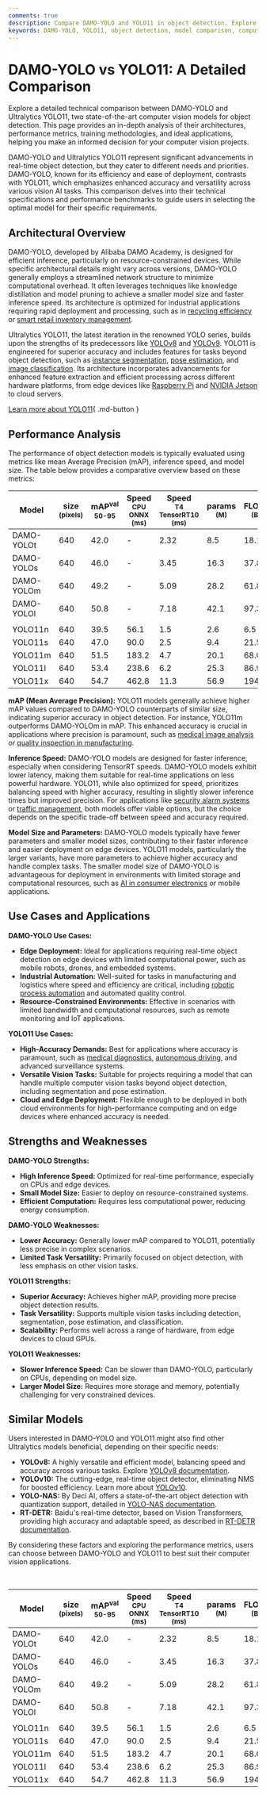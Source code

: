 ```yaml
---
comments: true
description: Compare DAMO-YOLO and YOLO11 in object detection. Explore performance, accuracy, use cases, and architectural differences to choose the best model.
keywords: DAMO-YOLO, YOLO11, object detection, model comparison, computer vision, Ultralytics YOLO, DAMO Academy, accuracy, performance benchmarking, real-time AI
---
```


# DAMO-YOLO vs YOLO11: A Detailed Comparison

Explore a detailed technical comparison between DAMO-YOLO and Ultralytics YOLO11, two state-of-the-art computer vision models for object detection. This page provides an in-depth analysis of their architectures, performance metrics, training methodologies, and ideal applications, helping you make an informed decision for your computer vision projects.

<script async src="https://cdn.jsdelivr.net/npm/chart.js@latest/dist/chart.min.js"></script>
<script defer src="../../javascript/benchmark.js"></script>

<canvas id="modelComparisonChart" width="1024" height="400" active-models='["DAMO-YOLO", "YOLO11"]'></canvas>

DAMO-YOLO and Ultralytics YOLO11 represent significant advancements in real-time object detection, but they cater to different needs and priorities. DAMO-YOLO, known for its efficiency and ease of deployment, contrasts with YOLO11, which emphasizes enhanced accuracy and versatility across various vision AI tasks. This comparison delves into their technical specifications and performance benchmarks to guide users in selecting the optimal model for their specific requirements.

## Architectural Overview

DAMO-YOLO, developed by Alibaba DAMO Academy, is designed for efficient inference, particularly on resource-constrained devices. While specific architectural details might vary across versions, DAMO-YOLO generally employs a streamlined network structure to minimize computational overhead. It often leverages techniques like knowledge distillation and model pruning to achieve a smaller model size and faster inference speed. Its architecture is optimized for industrial applications requiring rapid deployment and processing, such as in [recycling efficiency](https://www.ultralytics.com/blog/recycling-efficiency-the-power-of-vision-ai-in-automated-sorting) or [smart retail inventory management](https://www.ultralytics.com/blog/ai-for-smarter-retail-inventory-management).

Ultralytics YOLO11, the latest iteration in the renowned YOLO series, builds upon the strengths of its predecessors like [YOLOv8](https://www.ultralytics.com/blog/ultralytics-yolov8-turns-one-a-year-of-breakthroughs-and-innovations) and [YOLOv9](https://docs.ultralytics.com/models/yolov9/). YOLO11 is engineered for superior accuracy and includes features for tasks beyond object detection, such as [instance segmentation](https://www.ultralytics.com/glossary/instance-segmentation), [pose estimation](https://www.ultralytics.com/blog/pose-estimation-with-ultralytics-yolov8), and [image classification](https://docs.ultralytics.com/tasks/classify/). Its architecture incorporates advancements for enhanced feature extraction and efficient processing across different hardware platforms, from edge devices like [Raspberry Pi](https://docs.ultralytics.com/guides/raspberry-pi/) and [NVIDIA Jetson](https://docs.ultralytics.com/guides/nvidia-jetson/) to cloud servers.

[Learn more about YOLO11](https://docs.ultralytics.com/models/yolo11/){ .md-button }

## Performance Analysis

The performance of object detection models is typically evaluated using metrics like mean Average Precision (mAP), inference speed, and model size. The table below provides a comparative overview based on these metrics:

| Model      | size<br><sup>(pixels) | mAP<sup>val<br>50-95 | Speed<br><sup>CPU ONNX<br>(ms) | Speed<br><sup>T4 TensorRT10<br>(ms) | params<br><sup>(M) | FLOPs<br><sup>(B) |
| ---------- | --------------------- | -------------------- | ------------------------------ | ----------------------------------- | ------------------ | ----------------- |
| DAMO-YOLOt | 640                   | 42.0                 | -                              | 2.32                                | 8.5                | 18.1              |
| DAMO-YOLOs | 640                   | 46.0                 | -                              | 3.45                                | 16.3               | 37.8              |
| DAMO-YOLOm | 640                   | 49.2                 | -                              | 5.09                                | 28.2               | 61.8              |
| DAMO-YOLOl | 640                   | 50.8                 | -                              | 7.18                                | 42.1               | 97.3              |
|            |                       |                      |                                |                                     |                    |                   |
| YOLO11n    | 640                   | 39.5                 | 56.1                           | 1.5                                 | 2.6                | 6.5               |
| YOLO11s    | 640                   | 47.0                 | 90.0                           | 2.5                                 | 9.4                | 21.5              |
| YOLO11m    | 640                   | 51.5                 | 183.2                          | 4.7                                 | 20.1               | 68.0              |
| YOLO11l    | 640                   | 53.4                 | 238.6                          | 6.2                                 | 25.3               | 86.9              |
| YOLO11x    | 640                   | 54.7                 | 462.8                          | 11.3                                | 56.9               | 194.9             |

**mAP (Mean Average Precision):** YOLO11 models generally achieve higher mAP values compared to DAMO-YOLO counterparts of similar size, indicating superior accuracy in object detection. For instance, YOLO11m outperforms DAMO-YOLOm in mAP. This enhanced accuracy is crucial in applications where precision is paramount, such as [medical image analysis](https://www.ultralytics.com/glossary/medical-image-analysis) or [quality inspection in manufacturing](https://www.ultralytics.com/solutions/ai-in-manufacturing).

**Inference Speed:** DAMO-YOLO models are designed for faster inference, especially when considering TensorRT speeds. DAMO-YOLO models exhibit lower latency, making them suitable for real-time applications on less powerful hardware. YOLO11, while also optimized for speed, prioritizes balancing speed with higher accuracy, resulting in slightly slower inference times but improved precision. For applications like [security alarm systems](https://www.ultralytics.com/blog/security-alarm-system-projects-with-ultralytics-yolov8) or [traffic management](https://www.ultralytics.com/blog/optimizingtraffic-management-with-ultralytics-yolo11), both models offer viable options, but the choice depends on the specific trade-off between speed and accuracy required.

**Model Size and Parameters:** DAMO-YOLO models typically have fewer parameters and smaller model sizes, contributing to their faster inference and easier deployment on edge devices. YOLO11 models, particularly the larger variants, have more parameters to achieve higher accuracy and handle complex tasks. The smaller model size of DAMO-YOLO is advantageous for deployment in environments with limited storage and computational resources, such as [AI in consumer electronics](https://www.ultralytics.com/blog/ai-and-the-evolution-of-ai-in-consumer-electronics) or mobile applications.

## Use Cases and Applications

**DAMO-YOLO Use Cases:**

- **Edge Deployment:** Ideal for applications requiring real-time object detection on edge devices with limited computational power, such as mobile robots, drones, and embedded systems.
- **Industrial Automation:** Well-suited for tasks in manufacturing and logistics where speed and efficiency are critical, including [robotic process automation](https://www.ultralytics.com/glossary/robotic-process-automation-rpa) and automated quality control.
- **Resource-Constrained Environments:** Effective in scenarios with limited bandwidth and computational resources, such as remote monitoring and IoT applications.

**YOLO11 Use Cases:**

- **High-Accuracy Demands:** Best for applications where accuracy is paramount, such as [medical diagnostics](https://www.ultralytics.com/blog/using-yolo11-for-tumor-detection-in-medical-imaging), [autonomous driving](https://www.ultralytics.com/solutions/ai-in-self-driving), and advanced surveillance systems.
- **Versatile Vision Tasks:** Suitable for projects requiring a model that can handle multiple computer vision tasks beyond object detection, including segmentation and pose estimation.
- **Cloud and Edge Deployment:** Flexible enough to be deployed in both cloud environments for high-performance computing and on edge devices where enhanced accuracy is needed.

## Strengths and Weaknesses

**DAMO-YOLO Strengths:**

- **High Inference Speed:** Optimized for real-time performance, especially on CPUs and edge devices.
- **Small Model Size:** Easier to deploy on resource-constrained systems.
- **Efficient Computation:** Requires less computational power, reducing energy consumption.

**DAMO-YOLO Weaknesses:**

- **Lower Accuracy:** Generally lower mAP compared to YOLO11, potentially less precise in complex scenarios.
- **Limited Task Versatility:** Primarily focused on object detection, with less emphasis on other vision tasks.

**YOLO11 Strengths:**

- **Superior Accuracy:** Achieves higher mAP, providing more precise object detection results.
- **Task Versatility:** Supports multiple vision tasks including detection, segmentation, pose estimation, and classification.
- **Scalability:** Performs well across a range of hardware, from edge devices to cloud GPUs.

**YOLO11 Weaknesses:**

- **Slower Inference Speed:** Can be slower than DAMO-YOLO, particularly on CPUs, depending on model size.
- **Larger Model Size:** Requires more storage and memory, potentially challenging for very constrained devices.

## Similar Models

Users interested in DAMO-YOLO and YOLO11 might also find other Ultralytics models beneficial, depending on their specific needs:

- **YOLOv8:** A highly versatile and efficient model, balancing speed and accuracy across various tasks. Explore [YOLOv8 documentation](https://docs.ultralytics.com/models/yolov8/).
- **YOLOv10:** The cutting-edge, real-time object detector, eliminating NMS for boosted efficiency. Learn more about [YOLOv10](https://docs.ultralytics.com/models/yolov10/).
- **YOLO-NAS:** By Deci AI, offers a state-of-the-art object detection with quantization support, detailed in [YOLO-NAS documentation](https://docs.ultralytics.com/models/yolo-nas/).
- **RT-DETR:** Baidu's real-time detector, based on Vision Transformers, providing high accuracy and adaptable speed, as described in [RT-DETR documentation](https://docs.ultralytics.com/models/rtdetr/).

By considering these factors and exploring the performance metrics, users can choose between DAMO-YOLO and YOLO11 to best suit their computer vision applications.

<br>

| Model      | size<br><sup>(pixels) | mAP<sup>val<br>50-95 | Speed<br><sup>CPU ONNX<br>(ms) | Speed<br><sup>T4 TensorRT10<br>(ms) | params<br><sup>(M) | FLOPs<br><sup>(B) |
| ---------- | --------------------- | -------------------- | ------------------------------ | ----------------------------------- | ------------------ | ----------------- |
| DAMO-YOLOt | 640                   | 42.0                 | -                              | 2.32                                | 8.5                | 18.1              |
| DAMO-YOLOs | 640                   | 46.0                 | -                              | 3.45                                | 16.3               | 37.8              |
| DAMO-YOLOm | 640                   | 49.2                 | -                              | 5.09                                | 28.2               | 61.8              |
| DAMO-YOLOl | 640                   | 50.8                 | -                              | 7.18                                | 42.1               | 97.3              |
|            |                       |                      |                                |                                     |                    |                   |
| YOLO11n    | 640                   | 39.5                 | 56.1                           | 1.5                                 | 2.6                | 6.5               |
| YOLO11s    | 640                   | 47.0                 | 90.0                           | 2.5                                 | 9.4                | 21.5              |
| YOLO11m    | 640                   | 51.5                 | 183.2                          | 4.7                                 | 20.1               | 68.0              |
| YOLO11l    | 640                   | 53.4                 | 238.6                          | 6.2                                 | 25.3               | 86.9              |
| YOLO11x    | 640                   | 54.7                 | 462.8                          | 11.3                                | 56.9               | 194.9             |
